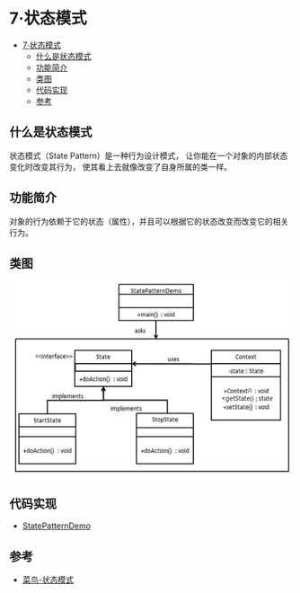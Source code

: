 # 7·状态模式

- [7·状态模式](#7状态模式)
  - [什么是状态模式](#什么是状态模式)
  - [功能简介](#功能简介)
  - [类图](#类图)
  - [代码实现](#代码实现)
  - [参考](#参考)

## 什么是状态模式
状态模式（State Pattern）是一种行为设计模式， 让你能在一个对象的内部状态变化时改变其行为， 使其看上去就像改变了自身所属的类一样。

## 功能简介
对象的行为依赖于它的状态（属性），并且可以根据它的状态改变而改变它的相关行为。

## 类图
![图20-状态模式类图](/docs/images/图20-状态模式类图.png)

## 代码实现
- [StatePatternDemo](/src/main/java/com/ly/pattern/state/StatePatternDemo.java)

## 参考
- [菜鸟-状态模式](https://www.runoob.com/design-pattern/state-pattern.html)
